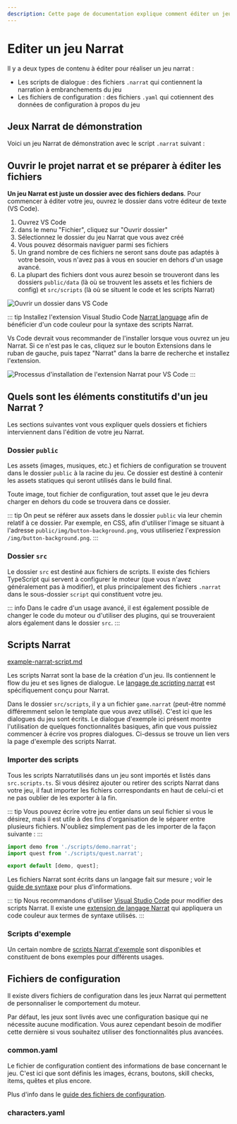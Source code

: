 ```yaml
---
description: Cette page de documentation explique comment éditer un jeu Narrat
---
```


<script setup>
import NarratSnippetClient from '../components/NarratSnippetClient.vue';

const testDemoScript = `main:
  think player idle "Where am I..."
  set test (+ 1 2)
  set data.test (concat (add 1 2) "Hello, " (concat "nice" "World"))
  set data.test2 true
  // This is a comment

  choice:
    talk narrat idle "You just %{$data.test} woke up in some sort of game engine demo."
    "I'm in a game engine?":
      talk narrat idle "Yes, you're inside an example narrat game with the documentation website."
    "What?":
      talk narrat idle "Eh, you'll get it later."
  think player idle "I see..."
  jump testLabel2
testLabel2:
  "This is another label"
  
label3:
  "Hello"`;

const demoScript = `main:
  think player idle "Where am I..."
  choice:
    talk narrat idle "You just woke up in some sort of game engine demo."
    "I'm in a game engine?":
      talk narrat idle "Yes, you're inside an example narrat game with the documentation website."
    "What?":
      talk narrat idle "Eh, you'll get it later."
  think player idle "I see..."`;
</script>

# Editer un jeu Narrat

Il y a deux types de contenu à éditer pour réaliser un jeu narrat :

- Les scripts de dialogue : des fichiers `.narrat` qui contiennent la narration à embranchements du jeu
- Les fichiers de configuration : des fichiers `.yaml` qui cotiennent des données de configuration à propos du jeu

## Jeux Narrat de démonstration

Voici un jeu Narrat de démonstration avec le script `.narrat` suivant :

<NarratSnippetClient :scriptContent="demoScript" :autoJumpOnChange="true" :codeHeight="300" />

## Ouvrir le projet narrat et se préparer à éditer les fichiers

**Un jeu Narrat est juste un dossier avec des fichiers dedans**. Pour commencer à éditer votre jeu, ouvrez le dossier dans votre éditeur de texte (VS Code).

1. Ouvrez VS Code
2. dans le menu "Fichier", cliquez sur "Ouvrir dossier"
3. Sélectionnez le dossier du jeu Narrat que vous avez créé
4. Vous pouvez désormais naviguer parmi ses fichiers
5. Un grand nombre de ces fichiers ne seront sans doute pas adaptés à votre besoin, vous n'avez pas à vous en soucier en dehors d'un usage avancé.
6. La plupart des fichiers dont vous aurez besoin se trouveront dans les dossiers `public/data` (là où se trouvent les assets et les fichiers de config) et `src/scripts` (là où se situent le code et les scripts Narrat)

![Ouvrir un dossier dans VS Code](./get-started/open-folder.png)

::: tip
Installez l'extension Visual Studio Code [Narrat language](https://marketplace.visualstudio.com/items?itemName=NarratEngine.language-narrat) afin de bénéficier d'un code couleur pour la syntaxe des scripts Narrat.

Vs Code devrait vous recommander de l'installer lorsque vous ouvrez un jeu Narrat. Si ce n'est pas le cas, cliquez sur le bouton Extensions dans le ruban de gauche, puis tapez "Narrat" dans la barre de recherche et installez l'extension.

![Processus d'installation de l'extension Narrat pour VS Code](./get-started/narrat-extension.png)
:::

## Quels sont les éléments constitutifs d'un jeu Narrat ?

Les sections suivantes vont vous expliquer quels dossiers et fichiers interviennent dans l'édition de votre jeu Narrat.

### Dossier `public`

Les assets (images, musiques, etc.) et fichiers de configuration se trouvent dans le dossier `public` à la racine du jeu. Ce dossier est destiné à contenir les assets statiques qui seront utilisés dans le build final.

Toute image, tout fichier de configuration, tout asset que le jeu devra charger en dehors du code se trouvera dans ce dossier.

::: tip
On peut se référer aux assets dans le dossier `public` via leur chemin relatif à ce dossier. Par exemple, en CSS, afin d'utiliser l'image se situant à l'adresse `public/img/button-background.png`, vous utiliseriez l'expression `/img/button-background.png`.
:::

### Dossier `src`

Le dossier `src` est destiné aux fichiers de scripts. Il existe des fichiers TypeScript qui servent à configurer le moteur (que vous n'avez généralement pas à modifier), et plus principalement des fichiers `.narrat` dans le sous-dossier `script` qui constituent votre jeu.

::: info
Dans le cadre d'un usage avancé, il est également possible de changer le code du moteur ou d'utiliser des plugins, qui se trouveraient alors également dans le dossier `src`.
:::

## Scripts Narrat

[example-narrat-script.md](../examples/example-narrat-script.md)

Les scripts Narrat sont la base de la création d'un jeu. Ils contiennent le flow du jeu et ses lignes de dialogue. Le [langage de scripting narrat](../scripting/language-syntax.md) est spécifiquement conçu pour Narrat.

Dans le dossier `src/scripts`, il y a un fichier `game.narrat` (peut-être nommé différemment selon le template que vous avez utilisé). C'est ici que les dialogues du jeu sont écrits. Le dialogue d'exemple ici présent montre l'utilisation de quelques fonctionnalités basiques, afin que vous puissiez commencer à écrire vos propres dialogues. Ci-dessus se trouve un lien vers la page d'exemple des scripts Narrat.

### Importer des scripts

Tous les scripts Narratutilisés dans un jeu sont importés et listés dans `src.scripts.ts`. Si vous désirez ajouter ou retirer des scripts Narrat dans votre jeu, il faut importer les fichiers correspondants en haut de celui-ci et ne pas oublier de les exporter à la fin. 

::: tip
Vous pouvez écrire votre jeu entier dans un seul fichier si vous le désirez, mais il est utile à des fins d'organisation de le séparer entre plusieurs fichiers. N'oubliez simplement pas de les importer de la façon suivante :
:::

```ts
import demo from './scripts/demo.narrat';
import quest from './scripts/quest.narrat';

export default [demo, quest];
```

Les fichiers Narrat sont écrits dans un langage fait sur mesure ; voir le [guide de syntaxe](../scripting/language-syntax.md) pour plus d'informations.

::: tip
Nous recommandons d'utiliser [Visual Studio Code](https://code.visualstudio.com) pour modifier des scripts Narrat. Il existe une [extension de langage Narrat](https://marketplace.visualstudio.com/items?itemName=NarratEngine.language-narrat) qui appliquera un code couleur aux termes de syntaxe utilisés.
:::

### Scripts d'exemple

Un certain nombre de [scripts Narrat d'exemple](../examples/example-narrat-script.md) sont disponibles et constituent de bons exemples pour différents usages.

## Fichiers de configuration

Il existe divers fichiers de configuration dans les jeux Narrat qui permettent de personnaliser le comportement du moteur.

Par défaut, les jeux sont livrés avec une configuration basique qui ne nécessite aucune modification. Vous aurez cependant besoin de modifier cette dernière si vous souhaitez utiliser des fonctionnalités plus avancées.

### common.yaml

Le fichier de configuration contient des informations de base concernant le jeu. C'est ici que sont définis les images, écrans, boutons, skill checks, items, quêtes et plus encore.

Plus d'info dans le [guide des fichiers de configuration](config-files.md).

### characters.yaml

